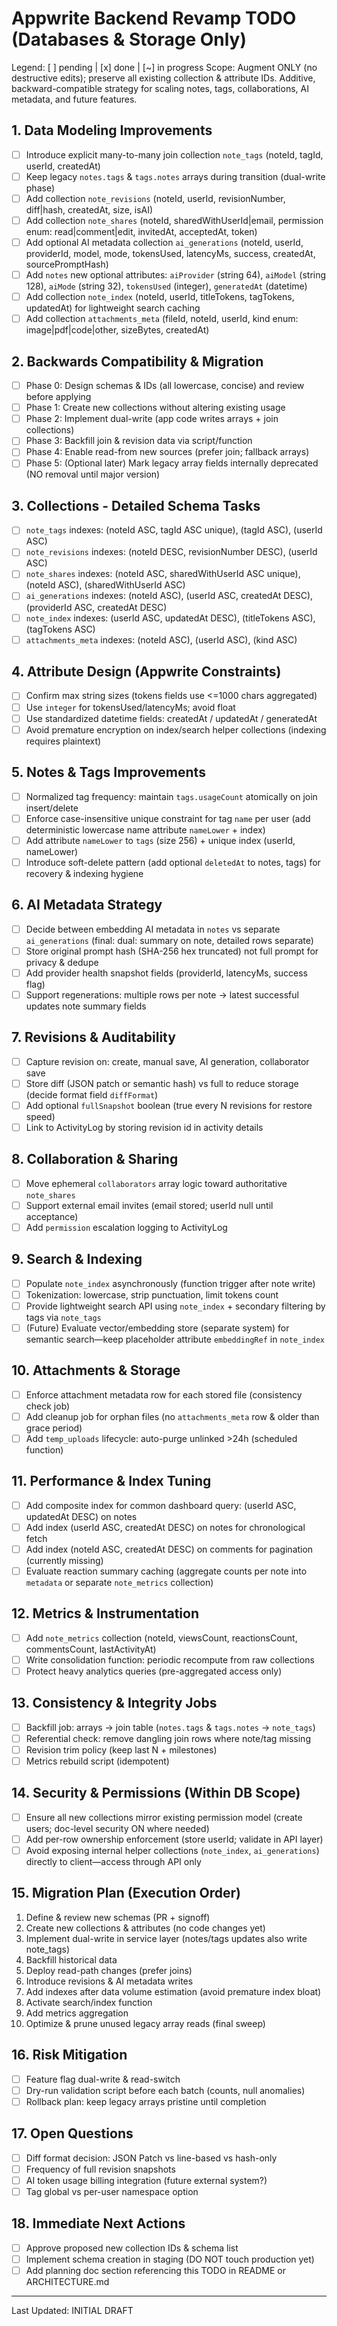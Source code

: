 # Appwrite Backend Revamp TODO (Databases & Storage Only)

Legend: [ ] pending | [x] done | [~] in progress
Scope: Augment ONLY (no destructive edits); preserve all existing collection & attribute IDs. Additive, backward-compatible strategy for scaling notes, tags, collaborations, AI metadata, and future features.

## 1. Data Modeling Improvements
- [ ] Introduce explicit many-to-many join collection `note_tags` (noteId, tagId, userId, createdAt)
- [ ] Keep legacy `notes.tags` & `tags.notes` arrays during transition (dual-write phase)
- [ ] Add collection `note_revisions` (noteId, userId, revisionNumber, diff|hash, createdAt, size, isAI)
- [ ] Add collection `note_shares` (noteId, sharedWithUserId|email, permission enum: read|comment|edit, invitedAt, acceptedAt, token)
- [ ] Add optional AI metadata collection `ai_generations` (noteId, userId, providerId, model, mode, tokensUsed, latencyMs, success, createdAt, sourcePromptHash)
- [ ] Add `notes` new optional attributes: `aiProvider` (string 64), `aiModel` (string 128), `aiMode` (string 32), `tokensUsed` (integer), `generatedAt` (datetime)
- [ ] Add collection `note_index` (noteId, userId, titleTokens, tagTokens, updatedAt) for lightweight search caching
- [ ] Add collection `attachments_meta` (fileId, noteId, userId, kind enum: image|pdf|code|other, sizeBytes, createdAt)

## 2. Backwards Compatibility & Migration
- [ ] Phase 0: Design schemas & IDs (all lowercase, concise) and review before applying
- [ ] Phase 1: Create new collections without altering existing usage
- [ ] Phase 2: Implement dual-write (app code writes arrays + join collections)
- [ ] Phase 3: Backfill join & revision data via script/function
- [ ] Phase 4: Enable read-from new sources (prefer join; fallback arrays)
- [ ] Phase 5: (Optional later) Mark legacy array fields internally deprecated (NO removal until major version)

## 3. Collections - Detailed Schema Tasks
- [ ] `note_tags` indexes: (noteId ASC, tagId ASC unique), (tagId ASC), (userId ASC)
- [ ] `note_revisions` indexes: (noteId DESC, revisionNumber DESC), (userId ASC)
- [ ] `note_shares` indexes: (noteId ASC, sharedWithUserId ASC unique), (noteId ASC), (sharedWithUserId ASC)
- [ ] `ai_generations` indexes: (noteId ASC), (userId ASC, createdAt DESC), (providerId ASC, createdAt DESC)
- [ ] `note_index` indexes: (userId ASC, updatedAt DESC), (titleTokens ASC), (tagTokens ASC)
- [ ] `attachments_meta` indexes: (noteId ASC), (userId ASC), (kind ASC)

## 4. Attribute Design (Appwrite Constraints)
- [ ] Confirm max string sizes (tokens fields use <=1000 chars aggregated)
- [ ] Use `integer` for tokensUsed/latencyMs; avoid float
- [ ] Use standardized datetime fields: createdAt / updatedAt / generatedAt
- [ ] Avoid premature encryption on index/search helper collections (indexing requires plaintext)

## 5. Notes & Tags Improvements
- [ ] Normalized tag frequency: maintain `tags.usageCount` atomically on join insert/delete
- [ ] Enforce case-insensitive unique constraint for tag `name` per user (add deterministic lowercase name attribute `nameLower` + index)
- [ ] Add attribute `nameLower` to `tags` (size 256) + unique index (userId, nameLower)
- [ ] Introduce soft-delete pattern (add optional `deletedAt` to notes, tags) for recovery & indexing hygiene

## 6. AI Metadata Strategy
- [ ] Decide between embedding AI metadata in `notes` vs separate `ai_generations` (final: dual: summary on note, detailed rows separate)
- [ ] Store original prompt hash (SHA-256 hex truncated) not full prompt for privacy & dedupe
- [ ] Add provider health snapshot fields (providerId, latencyMs, success flag)
- [ ] Support regenerations: multiple rows per note -> latest successful updates note summary fields

## 7. Revisions & Auditability
- [ ] Capture revision on: create, manual save, AI generation, collaborator save
- [ ] Store diff (JSON patch or semantic hash) vs full to reduce storage (decide format field `diffFormat`)
- [ ] Add optional `fullSnapshot` boolean (true every N revisions for restore speed)
- [ ] Link to ActivityLog by storing revision id in activity details

## 8. Collaboration & Sharing
- [ ] Move ephemeral `collaborators` array logic toward authoritative `note_shares`
- [ ] Support external email invites (email stored; userId null until acceptance)
- [ ] Add `permission` escalation logging to ActivityLog

## 9. Search & Indexing
- [ ] Populate `note_index` asynchronously (function trigger after note write)
- [ ] Tokenization: lowercase, strip punctuation, limit tokens count
- [ ] Provide lightweight search API using `note_index` + secondary filtering by tags via `note_tags`
- [ ] (Future) Evaluate vector/embedding store (separate system) for semantic search—keep placeholder attribute `embeddingRef` in `note_index`

## 10. Attachments & Storage
- [ ] Enforce attachment metadata row for each stored file (consistency check job)
- [ ] Add cleanup job for orphan files (no `attachments_meta` row & older than grace period)
- [ ] Add `temp_uploads` lifecycle: auto-purge unlinked >24h (scheduled function)

## 11. Performance & Index Tuning
- [ ] Add composite index for common dashboard query: (userId ASC, updatedAt DESC) on notes
- [ ] Add index (userId ASC, createdAt DESC) on notes for chronological fetch
- [ ] Add index (noteId ASC, createdAt DESC) on comments for pagination (currently missing)
- [ ] Evaluate reaction summary caching (aggregate counts per note into `metadata` or separate `note_metrics` collection)

## 12. Metrics & Instrumentation
- [ ] Add `note_metrics` collection (noteId, viewsCount, reactionsCount, commentsCount, lastActivityAt)
- [ ] Write consolidation function: periodic recompute from raw collections
- [ ] Protect heavy analytics queries (pre-aggregated access only)

## 13. Consistency & Integrity Jobs
- [ ] Backfill job: arrays -> join table (`notes.tags` & `tags.notes` -> `note_tags`)
- [ ] Referential check: remove dangling join rows where note/tag missing
- [ ] Revision trim policy (keep last N + milestones)
- [ ] Metrics rebuild script (idempotent)

## 14. Security & Permissions (Within DB Scope)
- [ ] Ensure all new collections mirror existing permission model (create users; doc-level security ON where needed)
- [ ] Add per-row ownership enforcement (store userId; validate in API layer)
- [ ] Avoid exposing internal helper collections (`note_index`, `ai_generations`) directly to client—access through API only

## 15. Migration Plan (Execution Order)
1. Define & review new schemas (PR + signoff)
2. Create new collections & attributes (no code changes yet)
3. Implement dual-write in service layer (notes/tags updates also write note_tags)
4. Backfill historical data
5. Deploy read-path changes (prefer joins)
6. Introduce revisions & AI metadata writes
7. Add indexes after data volume estimation (avoid premature index bloat)
8. Activate search/index function
9. Add metrics aggregation
10. Optimize & prune unused legacy array reads (final sweep)

## 16. Risk Mitigation
- [ ] Feature flag dual-write & read-switch
- [ ] Dry-run validation script before each batch (counts, null anomalies)
- [ ] Rollback plan: keep legacy arrays pristine until completion

## 17. Open Questions
- [ ] Diff format decision: JSON Patch vs line-based vs hash-only
- [ ] Frequency of full revision snapshots
- [ ] AI token usage billing integration (future external system?)
- [ ] Tag global vs per-user namespace option

## 18. Immediate Next Actions
- [ ] Approve proposed new collection IDs & schema list
- [ ] Implement schema creation in staging (DO NOT touch production yet)
- [ ] Add planning doc section referencing this TODO in README or ARCHITECTURE.md

---
Last Updated: INITIAL DRAFT
